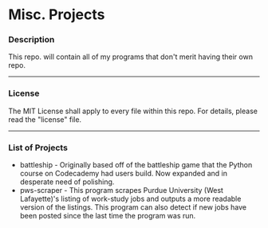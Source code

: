 # Misc. Projects

### Description
This repo. will contain all of my programs that don't merit having their own repo. 

----------

### License
The MIT License shall apply to every file within this repo. For details, please read the "license" file. 

----------

### List of Projects
* battleship - Originally based off of the battleship game that the Python course on Codecademy had users build. Now expanded and in desperate need of polishing. 
* pws-scraper - This program scrapes Purdue University (West Lafayette)'s listing of work-study jobs and outputs a more readable version of the listings. This program can also detect if new jobs have been posted since the last time the program was run.